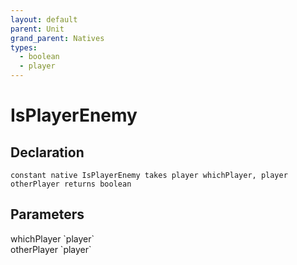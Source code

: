 ```yaml
---
layout: default
parent: Unit
grand_parent: Natives
types:
  - boolean
  - player
---
```


# IsPlayerEnemy

## Declaration

```
constant native IsPlayerEnemy takes player whichPlayer, player otherPlayer returns boolean
```

## Parameters
<dl>
  <dt>whichPlayer `player`</dt>
  <dd></dd>

  <dt>otherPlayer `player`</dt>
  <dd></dd>
</dl>